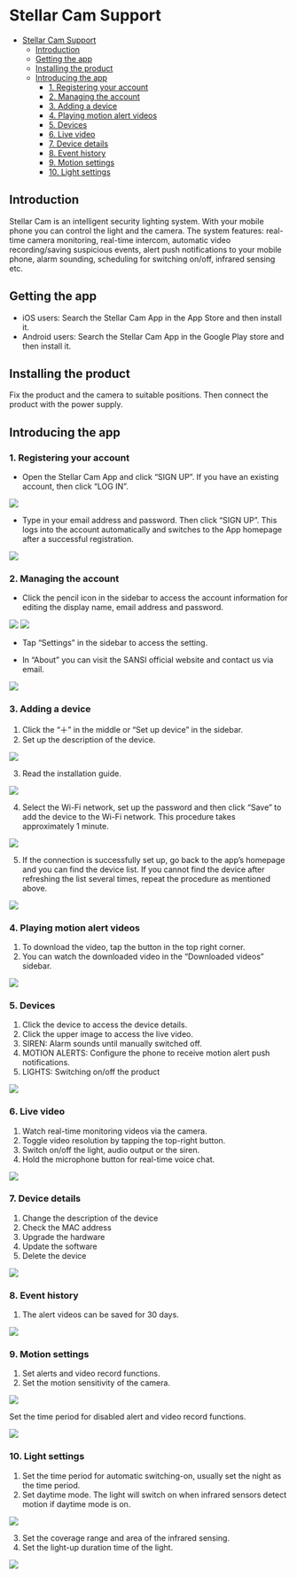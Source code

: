# Stellar Cam Support

- [Stellar Cam Support](#stellar-cam-support)
  - [Introduction](#introduction)
  - [Getting the app](#getting-the-app)
  - [Installing the product](#installing-the-product)
  - [Introducing the app](#introducing-the-app)
    - [1. Registering your account](#1-registering-your-account)
    - [2. Managing the account](#2-managing-the-account)
    - [3. Adding a device](#3-adding-a-device)
    - [4. Playing motion alert videos](#4-playing-motion-alert-videos)
    - [5. Devices](#5-devices)
    - [6. Live video](#6-live-video)
    - [7. Device details](#7-device-details)
    - [8. Event history](#8-event-history)
    - [9. Motion settings](#9-motion-settings)
    - [10. Light settings](#10-light-settings)

## Introduction

Stellar Cam is an intelligent security lighting system. With your mobile phone you can control the light and the camera. The system features: real-time camera monitoring, real-time intercom, automatic video recording/saving suspicious events, alert push notifications to your mobile phone, alarm sounding, scheduling for switching on/off, infrared sensing etc.

## Getting the app

* iOS users: Search the Stellar Cam App in the App Store and then install it.  
* Android users: Search the Stellar Cam App in the Google Play store and then install it. 

## Installing the product

Fix the product and the camera to suitable positions. Then connect the product with the power supply.

## Introducing the app

### 1. Registering your account

* Open the Stellar Cam App and click “SIGN UP”. If you have an existing account, then click “LOG IN”. 

![](./images/1.PNG)

* Type in your email address and password. Then click “SIGN UP”. This logs into the account automatically and switches to the App homepage after a successful registration. 

![](./images/2.PNG)

### 2. Managing the account
* Click the pencil icon in the sidebar to access the account information for editing the display name, email address and password. 

![](./images/3.PNG)
![](./images/4.PNG)

* Tap “Settings” in the sidebar to access the setting.

* In “About” you can visit the SANSI official website and contact us via email. 

![](./images/6.PNG)
	
### 3. Adding a device

1. Click the “＋” in the middle or “Set up device” in the sidebar.
2. Set up the description of the device.

![](./images/7.PNG)

3. Read the installation guide.

![](./images/8.PNG)

4. Select the Wi-Fi network, set up the password and then click “Save” to add the device to the Wi-Fi network. This procedure takes approximately 1 minute. 

![](./images/9.PNG)

5. If the connection is successfully set up, go back to the app’s homepage and you can find the device list. If you cannot find the device after refreshing the list several times, repeat the procedure as mentioned above.

![](./images/10.PNG)

### 4. Playing motion alert videos

1. To download the video, tap the button in the top right corner. 
2. You can watch the downloaded video in the “Downloaded videos” sidebar. 

![](./images/11.PNG)

### 5. Devices

1. Click the device to access the device details.
2. Click the upper image to access the live video.
3. SIREN: Alarm sounds until manually switched off.
4. MOTION ALERTS: Configure the phone to receive motion alert push notifications. 
5. LIGHTS: Switching on/off the product

![](./images/12.PNG)

### 6. Live video

1. Watch real-time monitoring videos via the camera. 
2. Toggle video resolution by tapping the top-right button.
3. Switch on/off the light, audio output or the siren.
4. Hold the microphone button for real-time voice chat.

![](./images/13.PNG)

### 7. Device details

1. Change the description of the device
2. Check the MAC address
3. Upgrade the hardware
4. Update the software
5. Delete the device

![](./images/14.PNG)

### 8. Event history

1. The alert videos can be saved for 30 days.

![](./images/15.PNG)

### 9. Motion settings

1. Set alerts and video record functions. 
2. Set the motion sensitivity of the camera.

![](./images/16.PNG)

Set the time period for disabled alert and video record functions.

![](./images/17.PNG)
	
### 10. Light settings 

1. Set the time period for automatic switching-on, usually set the night as the time period.
2. Set daytime mode. The light will switch on when infrared sensors detect motion if daytime mode is on. 

![](./images/20.PNG)

3. Set the coverage range and area of the infrared sensing. 
4. Set the light-up duration time of the light.

![](./images/19.PNG)




